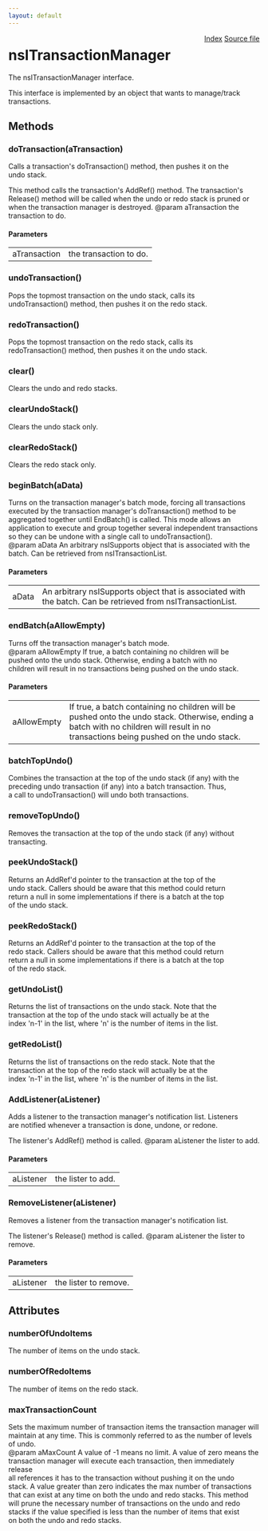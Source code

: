 ```yaml
---
layout: default
---
```

<div class='links' style='float:right'><a href="../index.html">Index</a>
<a href="http://dxr.mozilla.org/mozilla-central/source/editor/txmgr/nsITransactionManager.idl">Source file</a>
</div>

# nsITransactionManager #
  
The nsITransactionManager interface.  
<P>  
This interface is implemented by an object that wants to  
manage/track transactions.  
  

## Methods ##

### doTransaction(aTransaction) ###
  
Calls a transaction's doTransaction() method, then pushes it on the  
undo stack.  
<P>  
This method calls the transaction's AddRef() method.  
The transaction's Release() method will be called when the undo or redo  
stack is pruned or when the transaction manager is destroyed.  
@param aTransaction the transaction to do.  
  

#### Parameters ####

<table>

<tr>
<td>aTransaction</td>
<td>the transaction to do.  
</td>
</tr>

</table>

### undoTransaction() ###
  
Pops the topmost transaction on the undo stack, calls its  
undoTransaction() method, then pushes it on the redo stack.  
  

### redoTransaction() ###
  
Pops the topmost transaction on the redo stack, calls its  
redoTransaction() method, then pushes it on the undo stack.  
  

### clear() ###
  
Clears the undo and redo stacks.  
  

### clearUndoStack() ###
  
Clears the undo stack only.  
  

### clearRedoStack() ###
  
Clears the redo stack only.  
  

### beginBatch(aData) ###
  
Turns on the transaction manager's batch mode, forcing all transactions  
executed by the transaction manager's doTransaction() method to be  
aggregated together until EndBatch() is called.  This mode allows an  
application to execute and group together several independent transactions  
so they can be undone with a single call to undoTransaction().  
@param aData An arbitrary nsISupports object that is associated with the  
batch. Can be retrieved from nsITransactionList.  
  

#### Parameters ####

<table>

<tr>
<td>aData</td>
<td>An arbitrary nsISupports object that is associated with the  
batch. Can be retrieved from nsITransactionList.  
</td>
</tr>

</table>

### endBatch(aAllowEmpty) ###
  
Turns off the transaction manager's batch mode.  
@param aAllowEmpty If true, a batch containing no children will be  
pushed onto the undo stack. Otherwise, ending a batch with no  
children will result in no transactions being pushed on the undo stack.  
  

#### Parameters ####

<table>

<tr>
<td>aAllowEmpty</td>
<td>If true, a batch containing no children will be  
pushed onto the undo stack. Otherwise, ending a batch with no  
children will result in no transactions being pushed on the undo stack.  
</td>
</tr>

</table>

### batchTopUndo() ###
  
Combines the transaction at the top of the undo stack (if any) with the  
preceding undo transaction (if any) into a batch transaction. Thus,  
a call to undoTransaction() will undo both transactions.  
  

### removeTopUndo() ###
  
Removes the transaction at the top of the undo stack (if any) without  
transacting.  
  

### peekUndoStack() ###
  
Returns an AddRef'd pointer to the transaction at the top of the  
undo stack. Callers should be aware that this method could return  
return a null in some implementations if there is a batch at the top  
of the undo stack.  
  

### peekRedoStack() ###
  
Returns an AddRef'd pointer to the transaction at the top of the  
redo stack. Callers should be aware that this method could return  
return a null in some implementations if there is a batch at the top  
of the redo stack.  
  

### getUndoList() ###
  
Returns the list of transactions on the undo stack. Note that the  
transaction at the top of the undo stack will actually be at the  
index 'n-1' in the list, where 'n' is the number of items in the list.  
  

### getRedoList() ###
  
Returns the list of transactions on the redo stack. Note that the  
transaction at the top of the redo stack will actually be at the  
index 'n-1' in the list, where 'n' is the number of items in the list.  
  

### AddListener(aListener) ###
  
Adds a listener to the transaction manager's notification list. Listeners  
are notified whenever a transaction is done, undone, or redone.  
<P>  
The listener's AddRef() method is called.  
@param aListener the lister to add.  
  

#### Parameters ####

<table>

<tr>
<td>aListener</td>
<td>the lister to add.  
</td>
</tr>

</table>

### RemoveListener(aListener) ###
  
Removes a listener from the transaction manager's notification list.  
<P>  
The listener's Release() method is called.  
@param aListener the lister to remove.  
  

#### Parameters ####

<table>

<tr>
<td>aListener</td>
<td>the lister to remove.  
</td>
</tr>

</table>

## Attributes ##

### numberOfUndoItems ###
  
The number of items on the undo stack.  
  

### numberOfRedoItems ###
  
The number of items on the redo stack.  
  

### maxTransactionCount ###
  
Sets the maximum number of transaction items the transaction manager will  
maintain at any time. This is commonly referred to as the number of levels  
of undo.  
@param aMaxCount A value of -1 means no limit. A value of zero means the  
transaction manager will execute each transaction, then immediately release  
all references it has to the transaction without pushing it on the undo  
stack. A value greater than zero indicates the max number of transactions  
that can exist at any time on both the undo and redo stacks. This method  
will prune the necessary number of transactions on the undo and redo  
stacks if the value specified is less than the number of items that exist  
on both the undo and redo stacks.  
  
